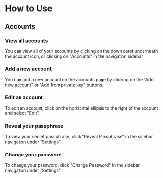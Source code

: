 # How to Use
## Accounts
### View all accounts
You can view all of your accounts by clicking on the down caret underneath the account icon, or clicking on "Accounts" in the navigation sidebar.

### Add a new account
You can add a new account on the accounts page by clicking on the "Add new account" or "Add from private key" buttons.

### Edit an account
To edit an account, click on the horizontal ellipsis to the right of the account and select "Edit".

### Reveal your passphrase
To view your secret passphrase, click "Reveal Passphrase" in the sidebar navigation under "Settings".

### Change your password
To change your password, click "Change Password" in the sidebar navigation under "Settings".

